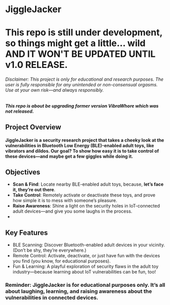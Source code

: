 # JiggleJacker
# This repo is still under development, so things might get a little… wild AND IT WON'T BE UPDATED UNTIL v1.0 RELEASE.
###### Disclaimer: This project is only for educational and research purposes. The user is fully responsible for any unintended or non-consensual orgasms. Use at your own risk—and always responsibly.

##### This repo is about be upgrading former version **VibraWhore** which was not released.

## Project Overview
#### JiggleJacker is a security research project that takes a cheeky look at the vulnerabilities in Bluetooth Low Energy (BLE)-enabled adult toys, like vibrators and dildos. Our goal? To show how easy it is to take control of these devices—and maybe get a few giggles while doing it.

## Objectives
* **Scan & Find**: Locate nearby BLE-enabled adult toys, because, **let’s face it, they’re out there**.
* **Take Control**: Remotely activate or deactivate these toys, and prove how simple it is to mess with someone’s pleasure.
* **Raise Awareness**: Shine a light on the security holes in IoT-connected adult devices—and give you some laughs in the process.
* 
## Key Features
* BLE Scanning: Discover Bluetooth-enabled adult devices in your vicinity. (Don’t be shy, they’re everywhere.)
* Remote Control: Activate, deactivate, or just have fun with the devices you find (you know, for educational purposes).
* Fun & Learning: A playful exploration of security flaws in the adult toy industry—because learning about IoT vulnerabilities can be fun, too!


### Reminder: JiggleJacker is for educational purposes only. It’s all about laughing, learning, and raising awareness about the vulnerabilities in connected devices.


